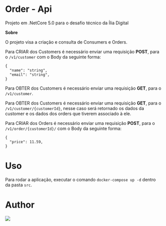 # Order - Api
Projeto em .NetCore 5.0 para o desafio técnico da Ília Digital

**Sobre**

O projeto visa a criação e consulta de Consumers e Orders. 

Para CRIAR dos Customers é necessário enviar uma requisição **POST**, para o ```/v1/customer``` com o Body da seguinte forma:
```
{
  "name": "string",
  "email": "string",
}
```
Para OBTER dos Customers é necessário enviar uma requisição **GET**, para o ```/v1/customer```.

Para OBTER dos Customers é necessário enviar uma requisição **GET**, para o ```/v1/customer/{customerId}```, nesse caso será retornado os dados da customer e os dados dos orders que tiverem associado à ele.

Para CRIAR dos Orders é necessário enviar uma requisição **POST**, para o ```/v1/order/{customerId}/``` com o Body da seguinte forma:
```
{
  "price": 11.59,
}
```

# Uso 
Para rodar a aplicação, executar o comando ```docker-compose up -d``` dentro da pasta ```src```. 

# Author

[<img src="https://img.shields.io/badge/linkedin-%230077B5.svg?&style=for-the-badge&logo=linkedin&logoColor=white" />](https://www.linkedin.com/in/luan-freitas-a04063113/)


